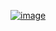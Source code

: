 ﻿[![image](https://github.com/wow2658/CodingTest/assets/34699039/7324f160-cfcc-490a-ac76-484e80456a1e)](https://www.acmicpc.net/problem/10844)